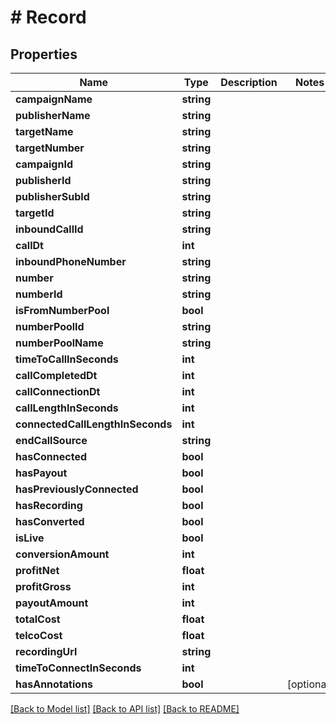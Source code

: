 # # Record

## Properties

Name | Type | Description | Notes
------------ | ------------- | ------------- | -------------
**campaignName** | **string** |  |
**publisherName** | **string** |  |
**targetName** | **string** |  |
**targetNumber** | **string** |  |
**campaignId** | **string** |  |
**publisherId** | **string** |  |
**publisherSubId** | **string** |  |
**targetId** | **string** |  |
**inboundCallId** | **string** |  |
**callDt** | **int** |  |
**inboundPhoneNumber** | **string** |  |
**number** | **string** |  |
**numberId** | **string** |  |
**isFromNumberPool** | **bool** |  |
**numberPoolId** | **string** |  |
**numberPoolName** | **string** |  |
**timeToCallInSeconds** | **int** |  |
**callCompletedDt** | **int** |  |
**callConnectionDt** | **int** |  |
**callLengthInSeconds** | **int** |  |
**connectedCallLengthInSeconds** | **int** |  |
**endCallSource** | **string** |  |
**hasConnected** | **bool** |  |
**hasPayout** | **bool** |  |
**hasPreviouslyConnected** | **bool** |  |
**hasRecording** | **bool** |  |
**hasConverted** | **bool** |  |
**isLive** | **bool** |  |
**conversionAmount** | **int** |  |
**profitNet** | **float** |  |
**profitGross** | **int** |  |
**payoutAmount** | **int** |  |
**totalCost** | **float** |  |
**telcoCost** | **float** |  |
**recordingUrl** | **string** |  |
**timeToConnectInSeconds** | **int** |  |
**hasAnnotations** | **bool** |  | [optional]

[[Back to Model list]](../../README.md#models) [[Back to API list]](../../README.md#endpoints) [[Back to README]](../../README.md)
